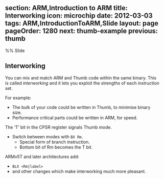 section: ARM,Introduction to ARM
title: Interworking
icon: microchip
date: 2012-03-03
tags: ARM,IntroductionToARM,Slide
layout: page
pageOrder: 1280
next: thumb-example
previous: thumb
----

%% Slide
  
## Interworking

You can mix and match ARM and Thumb code within the same binary. This is called *interworking* and it lets you exploit the strengths of each instruction set.

For example:

* The bulk of your code could be written in Thumb, to minimise binary size.
* Performance critical parts could be written in ARM, for speed.

The ‘T’ bit in the CPSR register signals Thumb mode.

* Switch between modes with `BX Rm`.
  * Special form of branch instruction.
  * Bottom bit of Rm becomes the T bit.

ARMv5T and later architectures add:

* `BLX <Rm|label>`
* and other changes which make interworking much more pleasant.
